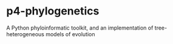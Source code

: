 # p4-phylogenetics
A Python phyloinformatic toolkit, and an implementation of tree-heterogeneous models of evolution
